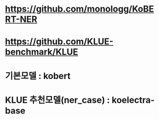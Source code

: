 
# https://github.com/monologg/KoBERT-NER
# https://github.com/KLUE-benchmark/KLUE


# 기본모델 : kobert
# KLUE 추천모델(ner_case) : koelectra-base


